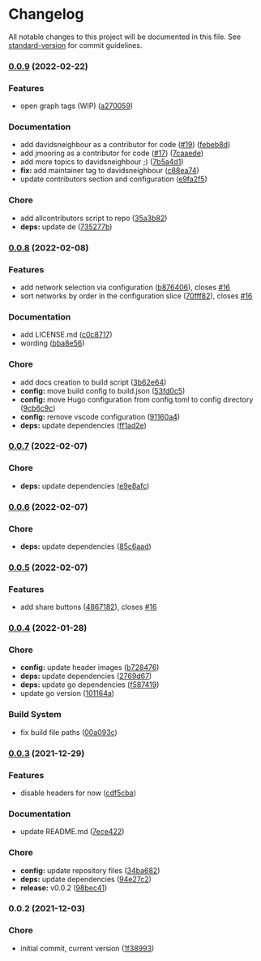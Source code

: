 # Changelog

All notable changes to this project will be documented in this file. See [standard-version](https://github.com/conventional-changelog/standard-version) for commit guidelines.

### [0.0.9](https://github.com/dnb-org/dnb-hugo-sitemap/compare/v0.0.8...v0.0.9) (2022-02-22)


### Features

* open graph tags (WIP) ([a270059](https://github.com/dnb-org/dnb-hugo-sitemap/commit/a270059d2778ab85fae2ade9cc66ba191729c10c))


### Documentation

* add davidsneighbour as a contributor for code ([#19](https://github.com/dnb-org/dnb-hugo-sitemap/issues/19)) ([febeb8d](https://github.com/dnb-org/dnb-hugo-sitemap/commit/febeb8d91dee3ec8cbead5ba25c21c16c738bc8a))
* add jmooring as a contributor for code ([#17](https://github.com/dnb-org/dnb-hugo-sitemap/issues/17)) ([7caaede](https://github.com/dnb-org/dnb-hugo-sitemap/commit/7caaede153977768499fc0b523959a07fd5d5d0a))
* add more topics to davidsneighbour ;) ([7b5a4d1](https://github.com/dnb-org/dnb-hugo-sitemap/commit/7b5a4d170d22d9b6c6a998cd5079d3afc68afb10))
* **fix:** add maintainer tag to davidsneighbour ([c88ea74](https://github.com/dnb-org/dnb-hugo-sitemap/commit/c88ea74e08e4390381c43d3f8785ee9e40d02bcb))
* update contributors section and configuration ([e9fa2f5](https://github.com/dnb-org/dnb-hugo-sitemap/commit/e9fa2f5498fab6bb412a12bfc324299ea9b0908c))


### Chore

* add allcontributors script to repo ([35a3b82](https://github.com/dnb-org/dnb-hugo-sitemap/commit/35a3b823b50b8ab2b58161ac7a4e79716cbeebc7))
* **deps:** update de ([735277b](https://github.com/dnb-org/dnb-hugo-sitemap/commit/735277b768ce4bf454883eda0053ed271f53dc40))

### [0.0.8](https://github.com/dnb-org/dnb-hugo-sitemap/compare/v0.0.7...v0.0.8) (2022-02-08)


### Features

* add network selection via configuration ([b876406](https://github.com/dnb-org/dnb-hugo-sitemap/commit/b876406b6b0874b2940039e2eb987babb7aa7741)), closes [#16](https://github.com/dnb-org/dnb-hugo-sitemap/issues/16)
* sort networks by order in the configuration slice ([70fff82](https://github.com/dnb-org/dnb-hugo-sitemap/commit/70fff82b5a98038c78a797360c5048b3e0a8e0e2)), closes [#16](https://github.com/dnb-org/dnb-hugo-sitemap/issues/16)


### Documentation

* add LICENSE.md ([c0c8717](https://github.com/dnb-org/dnb-hugo-sitemap/commit/c0c871767914d9fde307546880aac656961fc91b))
* wording ([bba8e56](https://github.com/dnb-org/dnb-hugo-sitemap/commit/bba8e563d408cb51dd7983261eb9d2b3310fea8d))


### Chore

* add docs creation to build script ([3b62e64](https://github.com/dnb-org/dnb-hugo-sitemap/commit/3b62e64572fc71357cae493ba189a1f987cdee3b))
* **config:** move build config to build.json ([53fd0c5](https://github.com/dnb-org/dnb-hugo-sitemap/commit/53fd0c5ee919f619dd508f5a7abefd720c208641))
* **config:** move Hugo configuration from config.toml to config directory ([9cb6c9c](https://github.com/dnb-org/dnb-hugo-sitemap/commit/9cb6c9c9714136c06b95885517fae205ca039f41))
* **config:** remove vscode configuration ([91160a4](https://github.com/dnb-org/dnb-hugo-sitemap/commit/91160a410b17df8d98087035bc094ad63d4af94a))
* **deps:** update dependencies ([ff1ad2e](https://github.com/dnb-org/dnb-hugo-sitemap/commit/ff1ad2e8bccecb7cbf29a7800666c269baded5d1))

### [0.0.7](https://github.com/dnb-org/dnb-hugo-sitemap/compare/v0.0.6...v0.0.7) (2022-02-07)


### Chore

* **deps:** update dependencies ([e9e8afc](https://github.com/dnb-org/dnb-hugo-sitemap/commit/e9e8afc003b7a801e4a19aa71eefae5a5232af65))

### [0.0.6](https://github.com/dnb-org/dnb-hugo-sitemap/compare/v0.0.5...v0.0.6) (2022-02-07)


### Chore

* **deps:** update dependencies ([85c6aad](https://github.com/dnb-org/dnb-hugo-sitemap/commit/85c6aad1d97bb529782d61a9320365bee4b1dc9f))

### [0.0.5](https://github.com/dnb-org/dnb-hugo-sitemap/compare/v0.0.4...v0.0.5) (2022-02-07)


### Features

* add share buttons ([4867182](https://github.com/dnb-org/dnb-hugo-sitemap/commit/486718256fe755e28ec6c9b52f815654cd3a8500)), closes [#16](https://github.com/dnb-org/dnb-hugo-sitemap/issues/16)

### [0.0.4](https://github.com/dnb-org/dnb-hugo-sitemap/compare/v0.0.3...v0.0.4) (2022-01-28)


### Chore

* **config:** update header images ([b728476](https://github.com/dnb-org/dnb-hugo-sitemap/commit/b728476dc9716daa0440e32c0694d911c890b424))
* **deps:** update dependencies ([2769d67](https://github.com/dnb-org/dnb-hugo-sitemap/commit/2769d67667993eaa2cb7dbe9f7c9b79bb8771ef4))
* **deps:** update go dependencies ([f587419](https://github.com/dnb-org/dnb-hugo-sitemap/commit/f5874198a8999a4587e97c763376c5989a08deea))
* update go version ([101164a](https://github.com/dnb-org/dnb-hugo-sitemap/commit/101164a37ced2887f49b55428e2cd1a66eb7231f))


### Build System

* fix build file paths ([00a093c](https://github.com/dnb-org/dnb-hugo-sitemap/commit/00a093c481c462a583a6b89f816af004c1ffe250))

### [0.0.3](https://github.com/dnb-org/dnb-hugo-sitemap/compare/v0.0.2...v0.0.3) (2021-12-29)


### Features

* disable headers for now ([cdf5cba](https://github.com/dnb-org/dnb-hugo-sitemap/commit/cdf5cba175fc4a2a6b528cf06e256b0e4a175ed8))


### Documentation

* update README.md ([7ece422](https://github.com/dnb-org/dnb-hugo-sitemap/commit/7ece422ac05fa41e4f3ad30e3753dcf08036e61d))


### Chore

* **config:** update repository files ([34ba682](https://github.com/dnb-org/dnb-hugo-sitemap/commit/34ba682ff9a6c836f2a675176f81e9d2a585f460))
* **deps:** update dependencies ([94e27c2](https://github.com/dnb-org/dnb-hugo-sitemap/commit/94e27c243a43ec01209de6b2b44ce48436bebe28))
* **release:** v0.0.2 ([98bec41](https://github.com/dnb-org/dnb-hugo-sitemap/commit/98bec418b1a3f3eec9a23e1116b5bf1621219c5c))

### 0.0.2 (2021-12-03)


### Chore

* initial commit, current version ([1f38993](https://github.com/dnb-org/dnb-hugo-sitemap/commit/1f38993fd33c04a3227363bc1f556bc7c594ec2b))
